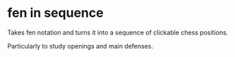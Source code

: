 # fen in sequence

Takes fen notation and turns it into a sequence of clickable chess positions.

Particularly to study openings and main defenses.

